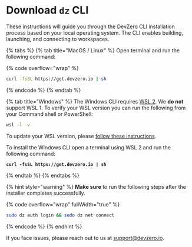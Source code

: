 # Download `dz` CLI

These instructions will guide you through the DevZero CLI installation process based on your local operating system. The CLI enables building, launching, and connecting to workspaces.

{% tabs %}
{% tab title="MacOS / Linux" %}
Open terminal and run the following command:

{% code overflow="wrap" %}
```bash
curl -fsSL https://get.devzero.io | sh
```
{% endcode %}
{% endtab %}

{% tab title="Windows" %}
The Windows CLI requires [WSL 2](https://learn.microsoft.com/en-us/windows/wsl/install). We **do not** support WSL 1. To verify your WSL version you can run the following from your Command shell or PowerShell:

```sh
wsl -l -v
```

To update your WSL version, please [follow these instructions](https://learn.microsoft.com/en-us/windows/wsl/install#upgrade-version-from-wsl-1-to-wsl-2).

To install the Windows CLI open a terminal using WSL 2 and run the following command:

<pre class="language-bash" data-overflow="wrap"><code class="lang-bash"><strong>curl -fsSL https://get.devzero.io | sh
</strong></code></pre>
{% endtab %}
{% endtabs %}

{% hint style="warning" %}
**Make sure** to run the following steps after the installer completes successfully.

{% code overflow="wrap" fullWidth="true" %}
```bash
sudo dz auth login && sudo dz net connect
```
{% endcode %}
{% endhint %}

If you face issues, please reach out to us at [support@devzero.io](mailto:support@devzero.io).
